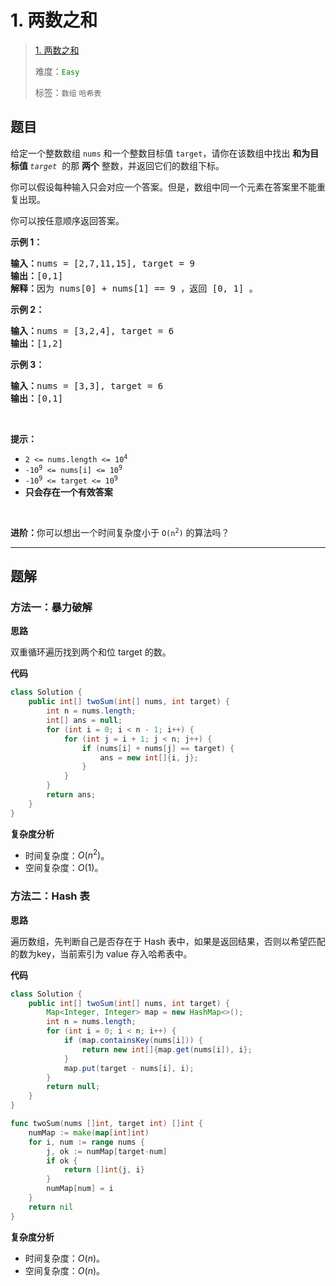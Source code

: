 # 1. 两数之和

> [1. 两数之和](https://leetcode.cn/problems/two-sum/)
>
> 难度：<font color=green>`Easy`</font>
>
> 标签：`数组` `哈希表`

## 题目

<p>给定一个整数数组 <code>nums</code>&nbsp;和一个整数目标值 <code>target</code>，请你在该数组中找出 <strong>和为目标值 </strong><em><code>target</code></em>&nbsp; 的那&nbsp;<strong>两个</strong>&nbsp;整数，并返回它们的数组下标。</p>

<p>你可以假设每种输入只会对应一个答案。但是，数组中同一个元素在答案里不能重复出现。</p>

<p>你可以按任意顺序返回答案。</p>



<p><strong class="example">示例 1：</strong></p>

<pre>
<strong>输入：</strong>nums = [2,7,11,15], target = 9
<strong>输出：</strong>[0,1]
<strong>解释：</strong>因为 nums[0] + nums[1] == 9 ，返回 [0, 1] 。
</pre>

<p><strong class="example">示例 2：</strong></p>

<pre>
<strong>输入：</strong>nums = [3,2,4], target = 6
<strong>输出：</strong>[1,2]
</pre>

<p><strong class="example">示例 3：</strong></p>

<pre>
<strong>输入：</strong>nums = [3,3], target = 6
<strong>输出：</strong>[0,1]
</pre>

<p>&nbsp;</p>

<p><strong>提示：</strong></p>

<ul>
	<li><code>2 &lt;= nums.length &lt;= 10<sup>4</sup></code></li>
	<li><code>-10<sup>9</sup> &lt;= nums[i] &lt;= 10<sup>9</sup></code></li>
	<li><code>-10<sup>9</sup> &lt;= target &lt;= 10<sup>9</sup></code></li>
	<li><strong>只会存在一个有效答案</strong></li>
</ul>

<p>&nbsp;</p>

<p><strong>进阶：</strong>你可以想出一个时间复杂度小于 <code>O(n<sup>2</sup>)</code> 的算法吗？</p>


--------------------

## 题解

### 方法一：暴力破解

**思路**

双重循环遍历找到两个和位 target 的数。

**代码**

```java
class Solution {
    public int[] twoSum(int[] nums, int target) {
        int n = nums.length;
        int[] ans = null;
        for (int i = 0; i < n - 1; i++) {
            for (int j = i + 1; j < n; j++) {
                if (nums[i] + nums[j] == target) {
                    ans = new int[]{i, j};
                }
            }
        }
        return ans;
    }
}
```

**复杂度分析**

- 时间复杂度：$O(n^2)$。
- 空间复杂度：$O(1)$。

### 方法二：Hash 表

**思路**

遍历数组，先判断自己是否存在于 Hash 表中，如果是返回结果，否则以希望匹配的数为key，当前索引为 value 存入哈希表中。

**代码**

```java
class Solution {
    public int[] twoSum(int[] nums, int target) {
        Map<Integer, Integer> map = new HashMap<>();
        int n = nums.length;
        for (int i = 0; i < n; i++) {
            if (map.containsKey(nums[i])) {
                return new int[]{map.get(nums[i]), i};
            }
            map.put(target - nums[i], i);
        }
        return null;
    }
}
```

```go
func twoSum(nums []int, target int) []int {
	numMap := make(map[int]int)
	for i, num := range nums {
		j, ok := numMap[target-num]
		if ok {
			return []int{j, i}
		}
		numMap[num] = i
	}
	return nil
}
```

**复杂度分析**

- 时间复杂度：$O(n)$。
- 空间复杂度：$O(n)$。
